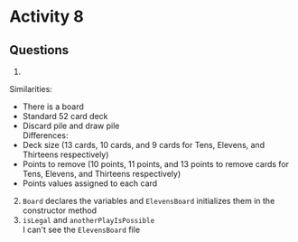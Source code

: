 # Activity 8  
## Questions  
1) 
Similarities:  
* There is a board  
* Standard 52 card deck  
* Discard pile and draw pile  
Differences: 
* Deck size (13 cards, 10 cards, and 9 cards for Tens, Elevens, and Thirteens respectively)  
* Points to remove (10 points, 11 points, and 13 points to remove cards for Tens, Elevens, and Thirteens respectively)  
* Points values assigned to each card  
2) `Board` declares the variables and `ElevensBoard` initializes them in the constructor method  
3) `isLegal` and `anotherPlayIsPossible`  
I can't see the `ElevensBoard` file  